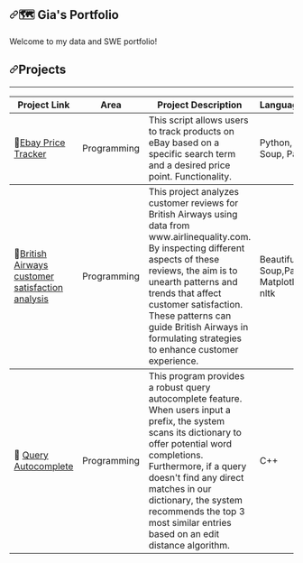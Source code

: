 <article class="markdown-body entry-content container-lg" itemprop="text"><h1 tabindex="-1" dir="auto"><a id="user-content--katies-portfolio" class="anchor" aria-hidden="true" tabindex="-1" href="#-katies-portfolio"><svg class="octicon octicon-link" viewBox="0 0 16 16" version="1.1" width="16" height="16" aria-hidden="true"><path d="m7.775 3.275 1.25-1.25a3.5 3.5 0 1 1 4.95 4.95l-2.5 2.5a3.5 3.5 0 0 1-4.95 0 .751.751 0 0 1 .018-1.042.751.751 0 0 1 1.042-.018 1.998 1.998 0 0 0 2.83 0l2.5-2.5a2.002 2.002 0 0 0-2.83-2.83l-1.25 1.25a.751.751 0 0 1-1.042-.018.751.751 0 0 1-.018-1.042Zm-4.69 9.64a1.998 1.998 0 0 0 2.83 0l1.25-1.25a.751.751 0 0 1 1.042.018.751.751 0 0 1 .018 1.042l-1.25 1.25a3.5 3.5 0 1 1-4.95-4.95l2.5-2.5a3.5 3.5 0 0 1 4.95 0 .751.751 0 0 1-.018 1.042.751.751 0 0 1-1.042.018 1.998 1.998 0 0 0-2.83 0l-2.5 2.5a1.998 1.998 0 0 0 0 2.83Z"></path></svg></a>🗺 Gia's Portfolio</h1>
<p dir="auto">Welcome to my data and SWE portfolio! </p>



<h1 tabindex="-1" dir="auto"><a id="user-content-python" class="anchor" aria-hidden="true" tabindex="-1" href="#Programs"><svg class="octicon octicon-link" viewBox="0 0 16 16" version="1.1" width="16" height="16" aria-hidden="true"><path d="m7.775 3.275 1.25-1.25a3.5 3.5 0 1 1 4.95 4.95l-2.5 2.5a3.5 3.5 0 0 1-4.95 0 .751.751 0 0 1 .018-1.042.751.751 0 0 1 1.042-.018 1.998 1.998 0 0 0 2.83 0l2.5-2.5a2.002 2.002 0 0 0-2.83-2.83l-1.25 1.25a.751.751 0 0 1-1.042-.018.751.751 0 0 1-.018-1.042Zm-4.69 9.64a1.998 1.998 0 0 0 2.83 0l1.25-1.25a.751.751 0 0 1 1.042.018.751.751 0 0 1 .018 1.042l-1.25 1.25a3.5 3.5 0 1 1-4.95-4.95l2.5-2.5a3.5 3.5 0 0 1 4.95 0 .751.751 0 0 1-.018 1.042.751.751 0 0 1-1.042.018 1.998 1.998 0 0 0-2.83 0l-2.5 2.5a1.998 1.998 0 0 0 0 2.83Z"></path></svg></a>Projects</h1>
<table>
<thead>
<tr>
<th>Project Link</th>
<th>Area</th>
<th>Project Description</th>
<th>Languages/Libraries</th>
</tr>
</thead>
<tbody>
<tr>
<td> 📎<a href="https://github.com/gianicoleb/Ebay_Price_Tracker">Ebay Price Tracker</a></td>
<td>Programming</td>
<td>This script allows users to track products on eBay based on a specific search term and a desired price point. Functionality.</td>
<td>Python, Beautiful Soup, Pandas,SQlite</td>
</tr>


</thead>
<tbody>
<tr>
<td> 📎<a href="https://github.com/gianicoleb/British_Airways">British Airways customer satisfaction analysis</a></td>
<td>Programming</td>
<td>This project analyzes customer reviews for British Airways using data from www.airlinequality.com. By inspecting different aspects of these reviews, the aim is to unearth patterns and trends that affect customer satisfaction. These patterns can guide British Airways in formulating strategies to enhance customer experience.</td>
<td>Beautiful Soup,Pandas, Matplotlib,Seaborn, nltk </td>
</tr>

</thead>
<tbody>
<tr>
<td>📎 <a href="https://github.com/gianicoleb/Query_AutoComplete/tree/main">Query Autocomplete</a></td>
<td>Programming</td>
<td>This program provides a robust query autocomplete feature. When users input a prefix, the system scans its dictionary to offer potential word completions. Furthermore, if a query doesn't find any direct matches in our dictionary, the system recommends the top 3 most similar entries based on an edit distance algorithm.</td>
<td>C++ </td>
</tr>

</ul>
<hr>
</article>
